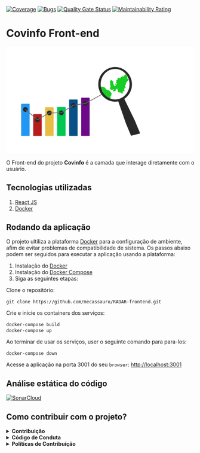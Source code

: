 [![Coverage](https://sonarcloud.io/api/project_badges/measure?project=mecassauro_RADAR-frontend&metric=coverage)](https://sonarcloud.io/dashboard?id=mecassauro_RADAR-frontend)
[![Bugs](https://sonarcloud.io/api/project_badges/measure?project=mecassauro_RADAR-frontend&metric=bugs)](https://sonarcloud.io/dashboard?id=mecassauro_RADAR-frontend)
[![Quality Gate Status](https://sonarcloud.io/api/project_badges/measure?project=mecassauro_RADAR-frontend&metric=alert_status)](https://sonarcloud.io/dashboard?id=mecassauro_RADAR-frontend)
[![Maintainability Rating](https://sonarcloud.io/api/project_badges/measure?project=mecassauro_RADAR-frontend&metric=sqale_rating)](https://sonarcloud.io/dashboard?id=mecassauro_RADAR-frontend)

# Covinfo Front-end

<p align="center">
  <img src="./img/logo.svg" alt="logo">
</p>

O Front-end do projeto **Covinfo** é a camada que interage diretamente com o usuário.
## Tecnologias utilizadas

1. [React JS](https://pt-br.reactjs.org/)
2. [Docker](https://www.docker.com/what-docker)

## Rodando da aplicação

O projeto ultiliza a plataforma [Docker](https://www.docker.com/what-docker) para a configuração de ambiente, afim de evitar problemas de compatibilidade de sistema. Os passos abaixo podem ser seguidos para executar a aplicação usando a plataforma:

1) Instalação do [Docker](https://docs.docker.com/engine/installation/)
2) Instalação do [Docker Compose](https://docs.docker.com/compose/install/)
3) Siga as seguintes etapas:

Clone o repositório:

 ```
 git clone https://github.com/mecassauro/RADAR-frontend.git
 ```

Crie e inicie os containers dos serviços:

 ```
 docker-compose build
 docker-compose up
 ```

Ao terminar de usar os serviços, user o seguinte comando para para-los:
 ```
 docker-compose down
 ```

Acesse a aplicação na porta 3001 do seu `browser`: [http://localhost:3001]()

## Análise estática do código

[![SonarCloud](https://sonarcloud.io/images/project_badges/sonarcloud-white.svg)](https://sonarcloud.io/dashboard?id=mecassauro_RADAR-frontend)

 ## Como contribuir com o projeto?

 <details><summary><b>Contribuição</b></summary>
 1. <a href="https://github.com/mecassauro/RADAR-frontend/blob/master/docs/CONTRIBUTING.md">Guia de Contribuição</a>
 </details>

<details><summary><b>Código de Conduta</b></summary>
1. <a href="https://github.com/mecassauro/RADAR-frontend/blob/master/docs/CODE_OF_CONDUCT.md">Código de Conduta</a>
</details>

<details><summary><b>Políticas de Contribuição</b></summary>
1. <a href="https://github.com/mecassauro/docs/blob/master/docs/gcs.md">Política de branchs/commits/</a>
</details>





